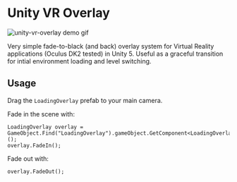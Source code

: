 # Unity VR Overlay
![unity-vr-overlay demo gif](http://33c4d819db899251066f-11ab2606b95aca1e296d8d1ea376f411.r17.cf1.rackcdn.com/tcdent-unity-vr-overlay.gif)

Very simple fade-to-black (and back) overlay system for Virtual Reality applications (Oculus DK2 tested) in Unity 5. Useful as a graceful transition for intial environment loading and level switching.

## Usage
Drag the `LoadingOverlay` prefab to your main camera.

Fade in the scene with:

```
LoadingOverlay overlay = GameObject.Find("LoadingOverlay").gameObject.GetComponent<LoadingOverlay>();
overlay.FadeIn();
```

Fade out with:

```
overlay.FadeOut();
```
